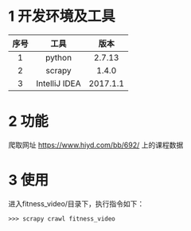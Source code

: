 # 1 开发环境及工具

|  序号 |  工具 |  版本 |
| :------------: | :------------: | :------------: |
|  1 |  python |  2.7.13 |
|  2 |  scrapy |  1.4.0 |
|  3 |  IntelliJ IDEA |  2017.1.1 |

# 2 功能

爬取网址 https://www.hiyd.com/bb/692/ 上的课程数据

# 3 使用

进入fitness_video/目录下，执行指令如下：

	>>> scrapy crawl fitness_video

